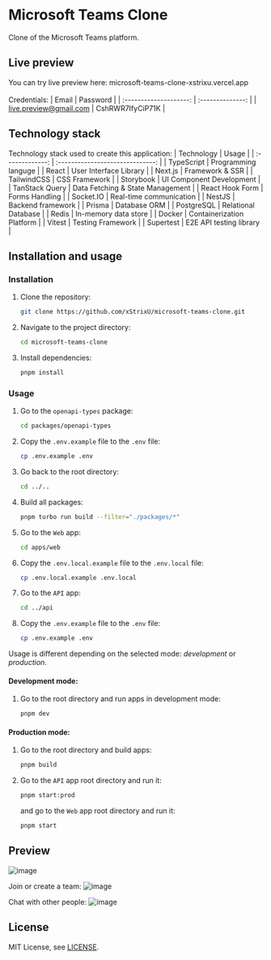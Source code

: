 # Microsoft Teams Clone

Clone of the Microsoft Teams platform.

## Live preview
You can try live preview here: microsoft-teams-clone-xstrixu.vercel.app <br /><br />
Credentials:
|          Email         |     Password     |
| :--------------------: | :--------------: |
| live.preview@gmail.com | CshRWR7IfyCiP71K |

## Technology stack
Technology stack used to create this application:
|   Technology    |              Usage               | 
| :-------------: | :------------------------------: |
|   TypeScript    |       Programming languge        |
|      React      |      User Interface Library      |
|     Next.js     |         Framework & SSR          |
|   TailwindCSS   |          CSS Framework           |
|    Storybook    |     UI Component Development     |
| TanStack Query  | Data Fetching & State Management |
| React Hook Form |          Forms Handling          |
|    Socket.IO    |     Real-time communication      |
|      NestJS     |        Backend framework         |
|     Prisma      |           Database ORM           |
|   PostgreSQL    |       Relational Database        |
|      Redis      |       In-memory data store       |
|     Docker      |    Containerization Platform     | 
|     Vitest      |        Testing Framework         |
|    Supertest    |     E2E API testing library      |

## Installation and usage
### Installation
1. Clone the repository:
   ```sh
   git clone https://github.com/xStrixU/microsoft-teams-clone.git
   ```
2. Navigate to the project directory:
   ```sh
   cd microsoft-teams-clone
   ```
3. Install dependencies:
   ```sh
   pnpm install
   ```
### Usage
1. Go to the `openapi-types` package:
   ```sh
   cd packages/openapi-types
   ```
2. Copy the `.env.example` file to the `.env` file:
   ```sh
   cp .env.example .env
   ```
3. Go back to the root directory:
   ```sh
   cd ../..
   ```
4. Build all packages:
   ```sh
   pnpm turbo run build --filter="./packages/*"
   ```
5. Go to the `Web` app:
   ```sh
   cd apps/web
   ```
6. Copy the `.env.local.example` file to the `.env.local` file:
   ```sh
   cp .env.local.example .env.local
   ```
7. Go to the `API` app:
   ```sh
   cd ../api
   ```
8. Copy the `.env.example` file to the `.env` file:
   ```sh
   cp .env.example .env
   ```

Usage is different depending on the selected mode: *development* or *production*.
#### Development mode:
1. Go to the root directory and run apps in development mode:
   ```sh
   pnpm dev
   ```
#### Production mode:
1. Go to the root directory and build apps:
   ```sh
   pnpm build
   ```
2. Go to the `API` app root directory and run it:
   ```sh
   pnpm start:prod
   ```
   and go to the `Web` app root directory and run it:
   ```sh
   pnpm start
   ```
   

## Preview
![image](https://github.com/xStrixU/microsoft-teams-clone/assets/41890821/9c8cf2aa-c41f-40e9-845d-35e58b7eaa71)

Join or create a team:
![image](https://github.com/xStrixU/microsoft-teams-clone/assets/41890821/839124af-f567-462a-9b12-350c445147f2)

Chat with other people:
![image](https://github.com/xStrixU/microsoft-teams-clone/assets/41890821/27c0e21c-9aa6-4050-8969-36eba1c93ca3)



## License
MIT License, see [LICENSE](LICENSE).
